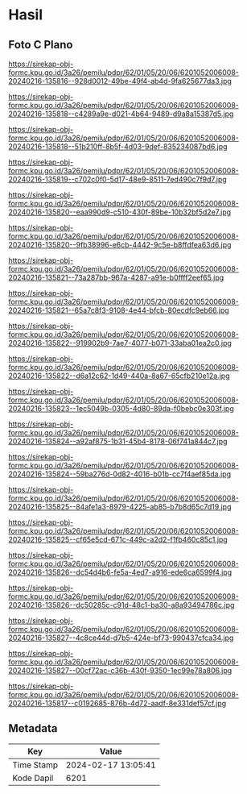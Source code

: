 # Hasil

## Foto C Plano

https://sirekap-obj-formc.kpu.go.id/3a26/pemilu/pdpr/62/01/05/20/06/6201052006008-20240216-135816--928d0012-49be-49f4-ab4d-9fa625677da3.jpg

https://sirekap-obj-formc.kpu.go.id/3a26/pemilu/pdpr/62/01/05/20/06/6201052006008-20240216-135818--c4289a9e-d021-4b64-9489-d9a8a15387d5.jpg

https://sirekap-obj-formc.kpu.go.id/3a26/pemilu/pdpr/62/01/05/20/06/6201052006008-20240216-135818--51b210ff-8b5f-4d03-9def-835234087bd6.jpg

https://sirekap-obj-formc.kpu.go.id/3a26/pemilu/pdpr/62/01/05/20/06/6201052006008-20240216-135819--c702c0f0-5d17-48e9-8511-7ed490c7f9d7.jpg

https://sirekap-obj-formc.kpu.go.id/3a26/pemilu/pdpr/62/01/05/20/06/6201052006008-20240216-135820--eaa990d9-c510-430f-89be-10b32bf5d2e7.jpg

https://sirekap-obj-formc.kpu.go.id/3a26/pemilu/pdpr/62/01/05/20/06/6201052006008-20240216-135820--9fb38996-e6cb-4442-9c5e-b8ffdfea63d6.jpg

https://sirekap-obj-formc.kpu.go.id/3a26/pemilu/pdpr/62/01/05/20/06/6201052006008-20240216-135821--73a287bb-967a-4287-a91e-b0ffff2eef65.jpg

https://sirekap-obj-formc.kpu.go.id/3a26/pemilu/pdpr/62/01/05/20/06/6201052006008-20240216-135821--65a7c8f3-9108-4e44-bfcb-80ecdfc9eb66.jpg

https://sirekap-obj-formc.kpu.go.id/3a26/pemilu/pdpr/62/01/05/20/06/6201052006008-20240216-135822--919902b9-7ae7-4077-b071-33aba01ea2c0.jpg

https://sirekap-obj-formc.kpu.go.id/3a26/pemilu/pdpr/62/01/05/20/06/6201052006008-20240216-135822--d6a12c62-1d49-440a-8a67-65cfb210e12a.jpg

https://sirekap-obj-formc.kpu.go.id/3a26/pemilu/pdpr/62/01/05/20/06/6201052006008-20240216-135823--1ec5049b-0305-4d80-89da-f0bebc0e303f.jpg

https://sirekap-obj-formc.kpu.go.id/3a26/pemilu/pdpr/62/01/05/20/06/6201052006008-20240216-135824--a92af875-1b31-45b4-8178-06f741a844c7.jpg

https://sirekap-obj-formc.kpu.go.id/3a26/pemilu/pdpr/62/01/05/20/06/6201052006008-20240216-135824--59ba276d-0d82-4016-b01b-cc7f4aef85da.jpg

https://sirekap-obj-formc.kpu.go.id/3a26/pemilu/pdpr/62/01/05/20/06/6201052006008-20240216-135825--84afe1a3-8979-4225-ab85-b7b8d65c7d19.jpg

https://sirekap-obj-formc.kpu.go.id/3a26/pemilu/pdpr/62/01/05/20/06/6201052006008-20240216-135825--cf65e5cd-671c-449c-a2d2-f1fb460c85c1.jpg

https://sirekap-obj-formc.kpu.go.id/3a26/pemilu/pdpr/62/01/05/20/06/6201052006008-20240216-135826--dc54d4b6-fe5a-4ed7-a916-ede6ca6599f4.jpg

https://sirekap-obj-formc.kpu.go.id/3a26/pemilu/pdpr/62/01/05/20/06/6201052006008-20240216-135826--dc50285c-c91d-48c1-ba30-a8a93494786c.jpg

https://sirekap-obj-formc.kpu.go.id/3a26/pemilu/pdpr/62/01/05/20/06/6201052006008-20240216-135827--4c8ce44d-d7b5-424e-bf73-990437cfca34.jpg

https://sirekap-obj-formc.kpu.go.id/3a26/pemilu/pdpr/62/01/05/20/06/6201052006008-20240216-135827--00cf72ac-c36b-430f-9350-1ec99e78a806.jpg

https://sirekap-obj-formc.kpu.go.id/3a26/pemilu/pdpr/62/01/05/20/06/6201052006008-20240216-135817--c0192685-876b-4d72-aadf-8e331def57cf.jpg


## Metadata

| Key        | Value               |
| ---------- | ------------------- |
| Time Stamp | 2024-02-17 13:05:41 |
| Kode Dapil | 6201                |



